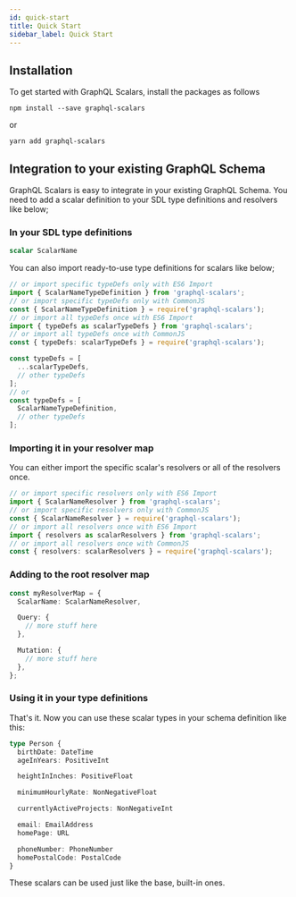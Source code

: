 ```yaml
---
id: quick-start
title: Quick Start
sidebar_label: Quick Start
---
```


## Installation

To get started with GraphQL Scalars, install the packages as follows

`npm install --save graphql-scalars`

or

`yarn add graphql-scalars`

## Integration to your existing GraphQL Schema

GraphQL Scalars is easy to integrate in your existing GraphQL Schema. You need to add a scalar definition to your SDL type definitions and resolvers like below;

### In your SDL type definitions

```graphql
scalar ScalarName
```

You can also import ready-to-use type definitions for scalars like below;

```typescript
// or import specific typeDefs only with ES6 Import
import { ScalarNameTypeDefinition } from 'graphql-scalars';
// or import specific typeDefs only with CommonJS
const { ScalarNameTypeDefinition } = require('graphql-scalars');
// or import all typeDefs once with ES6 Import
import { typeDefs as scalarTypeDefs } from 'graphql-scalars';
// or import all typeDefs once with CommonJS
const { typeDefs: scalarTypeDefs } = require('graphql-scalars');

const typeDefs = [
  ...scalarTypeDefs,
  // other typeDefs
];
// or
const typeDefs = [
  ScalarNameTypeDefinition,
  // other typeDefs
];
```

### Importing it in your resolver map

You can either import the specific scalar's resolvers or all of the resolvers once.

```typescript
// or import specific resolvers only with ES6 Import
import { ScalarNameResolver } from 'graphql-scalars';
// or import specific resolvers only with CommonJS
const { ScalarNameResolver } = require('graphql-scalars');
// or import all resolvers once with ES6 Import
import { resolvers as scalarResolvers } from 'graphql-scalars';
// or import all resolvers once with CommonJS
const { resolvers: scalarResolvers } = require('graphql-scalars');
```

### Adding to the root resolver map

```typescript
const myResolverMap = {
  ScalarName: ScalarNameResolver,

  Query: {
    // more stuff here
  },

  Mutation: {
    // more stuff here
  },
};
```

### Using it in your type definitions

That's it. Now you can use these scalar types in your schema definition like this:

```typescript
type Person {
  birthDate: DateTime
  ageInYears: PositiveInt

  heightInInches: PositiveFloat

  minimumHourlyRate: NonNegativeFloat

  currentlyActiveProjects: NonNegativeInt

  email: EmailAddress
  homePage: URL

  phoneNumber: PhoneNumber
  homePostalCode: PostalCode
}
```

These scalars can be used just like the base, built-in ones.
